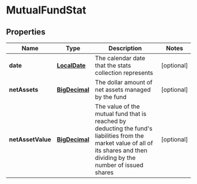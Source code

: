 
# MutualFundStat

## Properties
Name | Type | Description | Notes
------------ | ------------- | ------------- | -------------
**date** | [**LocalDate**](LocalDate.md) | The calendar date that the stats collection represents |  [optional]
**netAssets** | [**BigDecimal**](BigDecimal.md) | The dollar amount of net assets managed by the fund |  [optional]
**netAssetValue** | [**BigDecimal**](BigDecimal.md) | The value of the mutual fund that is reached by deducting the fund&#39;s liabilities from the market value of all of its shares and then dividing by the number of issued shares |  [optional]



